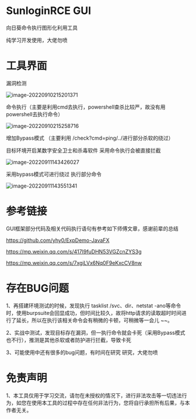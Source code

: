 # SunloginRCE GUI

向日葵命令执行图形化利用工具

纯学习开发使用，大佬勿喷

# 工具界面

漏洞检测 

![image-20220910215201371](D:\Typora\图片\image-20220910215201371.png)

命令执行（主要是利用cmd去执行，powershell查杀比较严，故没有用powershell去执行命令）

![image-20220910215258716](D:\Typora\图片\image-20220910215258716.png)

增加Bypass模式 （主要利用 /check?cmd=ping/../进行部分杀软的绕过）

目标环境开启某数字安全卫士和杀毒软件 采用命令执行会被直接拦截

![image-20220911143426027](D:\Typora\图片\image-20220911143426027.png)

采用bypass模式可进行绕过 执行部分命令

![image-20220911143551341](D:\Typora\图片\image-20220911143551341.png)

# 参考链接

GUI框架部分代码及相关代码执行语句有参考如下师傅文章，感谢前辈的总结

https://github.com/yhy0/ExpDemo-JavaFX

https://mp.weixin.qq.com/s/417I9fuDHN53VGZcnZYS3g

https://mp.weixin.qq.com/s/7xgiLVx6Nq0F9eKxcCV8nw

# 存在BUG问题

1、再搭建环境测试的时候，发现执行 tasklist /svc、dir、netstat -ano等命令时，使用burpsuite会回显成功，但时间比较久，故将http请求的读取超时时间进行了延长，所以在执行该相关命令会有稍微的卡顿，可稍微等一会儿 ~~。

2、实战中测试，发现目标存在漏洞，但一执行命令就会卡死（采用Bypass模式也不行），推测是其他杀软或者防护进行拦截，导致卡死

3、可能使用中还有很多的bug问题，有时间在研究 研究，大佬勿喷

# 免责声明

1、本工具仅用于学习交流，请勿在未授权的情况下，进行非法攻击等一切违法行为，如您在使用本工具的过程中存在任何非法行为，您将自行承担所有后果，与本作者无关。
